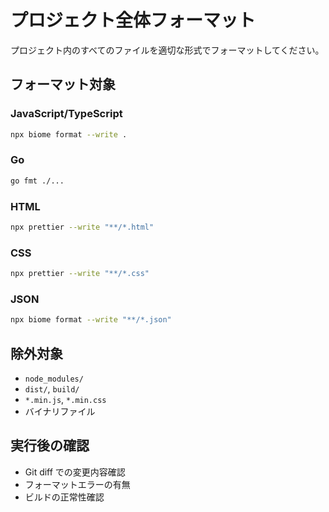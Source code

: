 # プロジェクト全体フォーマット

プロジェクト内のすべてのファイルを適切な形式でフォーマットしてください。

## フォーマット対象

### JavaScript/TypeScript
```bash
npx biome format --write .
```

### Go
```bash
go fmt ./...
```

### HTML
```bash
npx prettier --write "**/*.html"
```

### CSS
```bash
npx prettier --write "**/*.css"
```

### JSON
```bash
npx biome format --write "**/*.json"
```

## 除外対象
- `node_modules/`
- `dist/`, `build/`
- `*.min.js`, `*.min.css`
- バイナリファイル

## 実行後の確認
- Git diff での変更内容確認
- フォーマットエラーの有無
- ビルドの正常性確認
